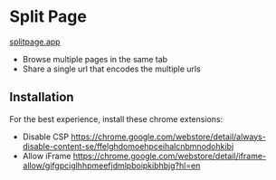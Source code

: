 # Split Page

[splitpage.app](splitpage.app)
- Browse multiple pages in the same tab
- Share a single url that encodes the multiple urls

## Installation
For the best experience, install these chrome extensions:
- Disable CSP https://chrome.google.com/webstore/detail/always-disable-content-se/ffelghdomoehpceihalcnbmnodohkibj
- Allow iFrame https://chrome.google.com/webstore/detail/iframe-allow/gifgpciglhhpmeefjdmlpboipkibhbjg?hl=en
